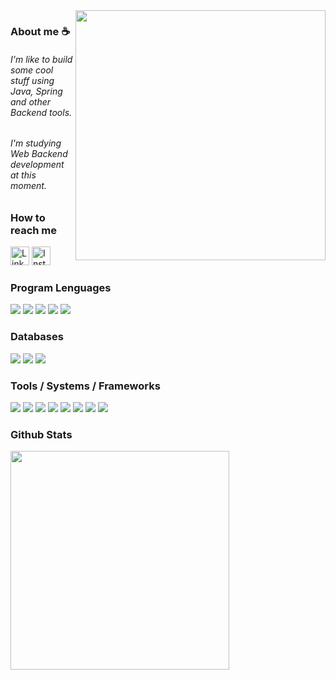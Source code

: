 [comment]: # (<img align="right" height="500em" src="https://user-images.githubusercontent.com/100642061/173202394-11f05595-21af-4cfe-95c7-d76fb1ebbd03.gif">)

<img align="right" height="400em" src="https://user-images.githubusercontent.com/100642061/194802148-b91e15e4-5cec-468a-86bc-8ac382e519aa.gif">

### About me ☕

<h6>I'm like to build some cool stuff using Java, Spring and other Backend tools.</h6>
<h6>I'm studying Web Backend development at this moment.


### How to reach me
<div>
   <a href="https://www.linkedin.com/in/fredyhg/" target="_blank"><img height='30' src='https://img.shields.io/badge/LinkedIn-000?style=for-the-badge&logo=linkedin&logoColor=blue' alt='Linkedin'></a>
   <a href="https://www.instagram.com/fh_gomess/" target="_blank"><img height='30' src='https://img.shields.io/badge/instagram-000?style=for-the-badge&logo=instagram&logoColor=a10d37' alt='Instagram'></a>
</div>

### Program Lenguages
<div>
  <img src="https://img.shields.io/badge/Java-000?style=for-the-badge&logo=ko-fi&logoColor=red"/>
  <img src="https://img.shields.io/badge/html5-000?style=for-the-badge&logo=html5&logoColor=orange"/>
  <img src="https://img.shields.io/badge/css3-000.svg?&style=for-the-badge&logo=css3&logoColor=blue"/>
  <img src="https://img.shields.io/badge/Bash-000?style=for-the-badge&logo=GNU%20Bash&logoColor=green"/>
  <img src="https://img.shields.io/badge/angular-000?style=for-the-badge&logo=angular&logoColor=white"/>
</div>

### Databases
<div>
  <img src="https://img.shields.io/badge/PostgreSQL-000?style=for-the-badge&logo=postgresql&logoColor=green"/>
  <img src="https://img.shields.io/badge/MySQL-000?style=for-the-badge&logo=mysql&logoColor=61DAFB"/>
  <img src="https://img.shields.io/badge/MongoDB-000?style=for-the-badge&logo=mongodb&logoColor=white"/>
</div>

### Tools / Systems / Frameworks
<div>
  <img src="https://img.shields.io/badge/Spring-000?style=for-the-badge&logo=spring&logoColor=green"/>
  <img src="https://img.shields.io/badge/Spring_Security-000?style=for-the-badge&logo=Spring-Security&logoColor=green"/>
  <img src="https://img.shields.io/badge/Git-000.svg?&style=for-the-badge&logo=Git&logoColor=red"/>
  <img src="https://img.shields.io/badge/VS_Code-000?style=for-the-badge&logo=visual%20studio&logoColor=5C2D91"/>
  <img src="https://img.shields.io/badge/IntelliJ-000?style=for-the-badge&logo=IntelliJ-IDEA&logoColor=white"/>
  <img src="https://img.shields.io/badge/Postman-000?style=for-the-badge&logo=Postman&logoColor=F37626"/>
  <img src="https://img.shields.io/badge/Windows-000?style=for-the-badge&logo=windows&logoColor=blue"/>
  <img src="https://img.shields.io/badge/Linux-000?style=for-the-badge&logo=linux-mint&logoColor=87CF3E"/>
</div>

### Github Stats
<div>
  <img src="https://github-readme-stats.vercel.app/api/top-langs/?username=fredyhg&layout=compact&theme=radical" width="350"/>
</div>


